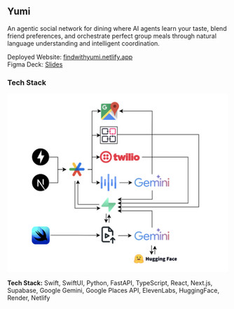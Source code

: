 ## Yumi

An agentic social network for dining where AI agents learn your taste, blend friend preferences, and orchestrate perfect group meals through natural language understanding and intelligent coordination.

Deployed Website: [findwithyumi.netlify.app](https://findwithyumi.netlify.app/) \
Figma Deck: [Slides](https://www.figma.com/slides/Ow9o0zbgZ2FhKydvVrlrPD/Untitled?node-id=29-18&t=e91GSp6WS6YBLS8f-1) 


### Tech Stack
<div align="center">
  <img src="Yumi_Tech_Stack.png" alt="Tech Stack" />
</div>

**Tech Stack:** Swift, SwiftUI, Python, FastAPI, TypeScript, React, Next.js, Supabase, Google Gemini, Google Places API, ElevenLabs, HuggingFace, Render, Netlify

